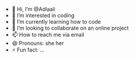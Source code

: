 - 👋 Hi, I’m @Adlaali
- 👀 I’m interested in coding 
- 🌱 I’m currently learning how to code
- 💞️ I’m looking to collaborate on an online project
- 📫 How to reach me via email
- 😄 Pronouns: she her
- ⚡ Fun fact: ...

<!---
Adlaali/Adlaali is a ✨ special ✨ repository because its `README.md` (this file) appears on your GitHub profile.
You can click the Preview link to take a look at your changes.
--->

